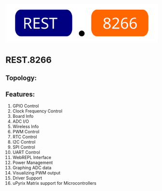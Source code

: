 ![REST.8266](diagrams/rest.8266logo.svg)
# REST.8266 

## Topology:


## Features:

1. GPIO Control
2. Clock Frequency Control
3. Board Info
4. ADC I/O
5. Wireless Info
6. PWM Control
7. RTC Control
8. I2C Control
9. SPI Control
10. UART Control
11. WebREPL Interface
12. Power Management
13. Graphing ADC data
14. Visualizing PWM output 
15. Driver Support
16. uPyrix Matrix support for Microcontrollers